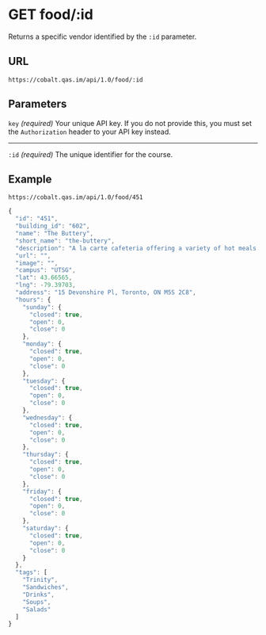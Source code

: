 # GET food/:id

Returns a specific vendor identified by the `:id` parameter.

## URL

```
https://cobalt.qas.im/api/1.0/food/:id
```

## Parameters

`key` _(required)_
Your unique API key. If you do not provide this, you must set the `Authorization` header to your API key instead.
- - -
`:id` _(required)_
The unique identifier for the course.

## Example

```
https://cobalt.qas.im/api/1.0/food/451
```

```javascript
{
  "id": "451",
  "building_id": "602",
  "name": "The Buttery",
  "short_name": "the-buttery",
  "description": "A la carte cafeteria offering a variety of hot meals and grab and go options. Menu includes Pizza Pizza; Design your own sandwich deli; Grab and Go Sandwiches; Salads; Yogurt Parfaits; Soups; Freshly baked goods; Starbucks Coffee; Fruit; & Snacks.",
  "url": "",
  "image": "",
  "campus": "UTSG",
  "lat": 43.66565,
  "lng": -79.39703,
  "address": "15 Devonshire Pl, Toronto, ON M5S 2C8",
  "hours": {
    "sunday": {
      "closed": true,
      "open": 0,
      "close": 0
    },
    "monday": {
      "closed": true,
      "open": 0,
      "close": 0
    },
    "tuesday": {
      "closed": true,
      "open": 0,
      "close": 0
    },
    "wednesday": {
      "closed": true,
      "open": 0,
      "close": 0
    },
    "thursday": {
      "closed": true,
      "open": 0,
      "close": 0
    },
    "friday": {
      "closed": true,
      "open": 0,
      "close": 0
    },
    "saturday": {
      "closed": true,
      "open": 0,
      "close": 0
    }
  },
  "tags": [
    "Trinity",
    "Sandwiches",
    "Drinks",
    "Soups",
    "Salads"
  ]
}
```
